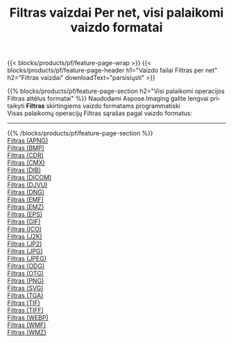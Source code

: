 ﻿---
title: Filtras vaizdai Per net, visi palaikomi vaizdo formatai 
weight: 3920
url: /lt/net/filter 
lang: lt
langdirlevel: 2
locales: zh-hans,ja,it,ru,de,es,fr,nl,id,lt,pl,pt,vi,tr,ko,zh-hant,ar,hi,th,sv,cs,uk,he
description: Naudodami Aspose.Imaging galite lengvai sukurti Filtras vaizdus per net
---

{{< blocks/products/pf/feature-page-wrap >}}
{{< blocks/products/pf/feature-page-header h1="Vaizdo failai Filtras per net" h2="Filtras vaizdai" downloadText="parsisiųsti" >}}


{{% blocks/products/pf/feature-page-section  h2="Visi palaikomi operacijos Filtras attēlus formatai" %}}
Naudodami Aspose.Imaging galite lengvai pritaikyti **Filtras** skirtingiems vaizdo formatams programmatiski
<br/>
Visas palaikomų operacijų Filtras sąrašas pagal vaizdo formatus:
<hr/>
{{% /blocks/products/pf/feature-page-section %}}
<div class="container-fluid productfamilypage bg-gray">
    <div class="convertypes bg-gray agp-content section">
        <div class="container">
		<div class="row other-converters">
		    <div class='col-md-2 other-converter remove-lp remove-rp'><a href="/imaging/lt/net/filter/apng" >Filtras (APNG)</a></div><div class='col-md-2 other-converter remove-lp remove-rp'><a href="/imaging/lt/net/filter/bmp" >Filtras (BMP)</a></div><div class='col-md-2 other-converter remove-lp remove-rp'><a href="/imaging/lt/net/filter/cdr" >Filtras (CDR)</a></div><div class='col-md-2 other-converter remove-lp remove-rp'><a href="/imaging/lt/net/filter/cmx" >Filtras (CMX)</a></div><div class='col-md-2 other-converter remove-lp remove-rp'><a href="/imaging/lt/net/filter/dib" >Filtras (DIB)</a></div><div class='col-md-2 other-converter remove-lp remove-rp'><a href="/imaging/lt/net/filter/dicom" >Filtras (DICOM)</a></div><div class='col-md-2 other-converter remove-lp remove-rp'><a href="/imaging/lt/net/filter/djvu" >Filtras (DJVU)</a></div><div class='col-md-2 other-converter remove-lp remove-rp'><a href="/imaging/lt/net/filter/dng" >Filtras (DNG)</a></div><div class='col-md-2 other-converter remove-lp remove-rp'><a href="/imaging/lt/net/filter/emf" >Filtras (EMF)</a></div><div class='col-md-2 other-converter remove-lp remove-rp'><a href="/imaging/lt/net/filter/emz" >Filtras (EMZ)</a></div><div class='col-md-2 other-converter remove-lp remove-rp'><a href="/imaging/lt/net/filter/eps" >Filtras (EPS)</a></div><div class='col-md-2 other-converter remove-lp remove-rp'><a href="/imaging/lt/net/filter/gif" >Filtras (GIF)</a></div><div class='col-md-2 other-converter remove-lp remove-rp'><a href="/imaging/lt/net/filter/ico" >Filtras (ICO)</a></div><div class='col-md-2 other-converter remove-lp remove-rp'><a href="/imaging/lt/net/filter/j2k" >Filtras (J2K)</a></div><div class='col-md-2 other-converter remove-lp remove-rp'><a href="/imaging/lt/net/filter/jp2" >Filtras (JP2)</a></div><div class='col-md-2 other-converter remove-lp remove-rp'><a href="/imaging/lt/net/filter/jpg" >Filtras (JPG)</a></div><div class='col-md-2 other-converter remove-lp remove-rp'><a href="/imaging/lt/net/filter/jpeg" >Filtras (JPEG)</a></div><div class='col-md-2 other-converter remove-lp remove-rp'><a href="/imaging/lt/net/filter/odg" >Filtras (ODG)</a></div><div class='col-md-2 other-converter remove-lp remove-rp'><a href="/imaging/lt/net/filter/otg" >Filtras (OTG)</a></div><div class='col-md-2 other-converter remove-lp remove-rp'><a href="/imaging/lt/net/filter/png" >Filtras (PNG)</a></div><div class='col-md-2 other-converter remove-lp remove-rp'><a href="/imaging/lt/net/filter/svg" >Filtras (SVG)</a></div><div class='col-md-2 other-converter remove-lp remove-rp'><a href="/imaging/lt/net/filter/tga" >Filtras (TGA)</a></div><div class='col-md-2 other-converter remove-lp remove-rp'><a href="/imaging/lt/net/filter/tif" >Filtras (TIF)</a></div><div class='col-md-2 other-converter remove-lp remove-rp'><a href="/imaging/lt/net/filter/tiff" >Filtras (TIFF)</a></div><div class='col-md-2 other-converter remove-lp remove-rp'><a href="/imaging/lt/net/filter/webp" >Filtras (WEBP)</a></div><div class='col-md-2 other-converter remove-lp remove-rp'><a href="/imaging/lt/net/filter/wmf" >Filtras (WMF)</a></div><div class='col-md-2 other-converter remove-lp remove-rp'><a href="/imaging/lt/net/filter/wmz" >Filtras (WMZ)</a></div>
                </div>
        </div>
    </div>
</div>
<br/>


